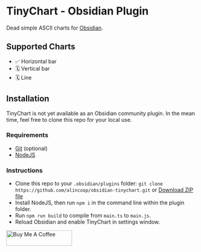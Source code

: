 # TinyChart - Obsidian Plugin

Dead simple ASCII charts for [Obsidian](https://obsidian.md).

## Supported Charts

-   ✅ Horizontal bar
-   🗓️ Vertical bar
-   🗓️ Line

## Installation

TinyChart is not yet available as an Obsidian community plugin. In the mean time, feel free to clone this repo for your local use.

### Requirements

-   [Git](https://git-scm.com/) (optional)
-   [NodeJS](https://nodejs.org/)

### Instructions

-   Clone this repo to your `.obsidian/plugins` folder:
    `git clone https://github.com/alincoop/obsidian-tinychart.git` or [Download ZIP file](https://github.com/alincoop/obsidian-tinychart/archive/refs/heads/main.zip)
-   Install NodeJS, then run `npm i` in the command line within the plugin folder.
-   Run `npm run build` to compile from `main.ts` to `main.js`.
-   Reload Obsidian and enable TinyChart in settings window.

<a href="https://www.buymeacoffee.com/alincoop" target="_blank"><img src="https://cdn.buymeacoffee.com/buttons/default-yellow.png" alt="Buy Me A Coffee" height="41" width="174"></a>
